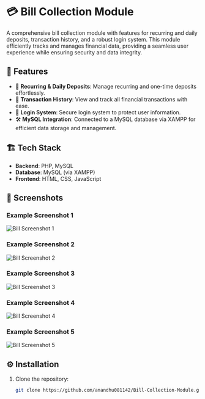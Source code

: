 # 💳 Bill Collection Module

A comprehensive bill collection module with features for recurring and daily deposits, transaction history, and a robust login system. This module efficiently tracks and manages financial data, providing a seamless user experience while ensuring security and data integrity.

## 🚀 Features

- 🔄 **Recurring & Daily Deposits**: Manage recurring and one-time deposits effortlessly.
- 📜 **Transaction History**: View and track all financial transactions with ease.
- 🔐 **Login System**: Secure login system to protect user information.
- 🛠 **MySQL Integration**: Connected to a MySQL database via XAMPP for efficient data storage and management.

## 🏗️ Tech Stack

- **Backend**: PHP, MySQL
- **Database**: MySQL (via XAMPP)
- **Frontend**: HTML, CSS, JavaScript

## 📸 Screenshots

### Example Screenshot 1
![Bill Screenshot 1](https://github.com/anandhu081142/Bill-Collection-Module/blob/main/assets/1%20bill.png)

### Example Screenshot 2
![Bill Screenshot 2](https://github.com/anandhu081142/Bill-Collection-Module/blob/main/assets/2%20bill.png)

### Example Screenshot 3
![Bill Screenshot 3](https://github.com/anandhu081142/Bill-Collection-Module/blob/main/assets/3%20bill.png)

### Example Screenshot 4
![Bill Screenshot 4](https://github.com/anandhu081142/Bill-Collection-Module/blob/main/assets/4%20bill.png)

### Example Screenshot 5
![Bill Screenshot 5](https://github.com/anandhu081142/Bill-Collection-Module/blob/main/assets/5%20bill.png)

## ⚙️ Installation

1. Clone the repository:
   ```bash
   git clone https://github.com/anandhu081142/Bill-Collection-Module.git

